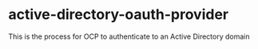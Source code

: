 # active-directory-oauth-provider
This is the process for OCP to authenticate to an Active Directory domain
